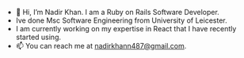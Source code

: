- 👋 Hi, I’m Nadir Khan. I am a Ruby on Rails Software Developer. 
- Ive done Msc Software Engineering from University of Leicester.
- I am currently working on my expertise in React that I have recently started using. 
- 📫 You can reach me at nadirkhann487@gmail.com.



